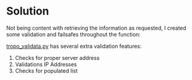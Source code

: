 # Solution
Not being content with retrieving the information as requested, I created some validation and failsafes throughout the function:

[tropo_validata.py](../master/tropo_ip.py) has several extra validation features:
1.  Checks for proper server address
2.  Validations IP Addresses
3.  Checks for populated list
